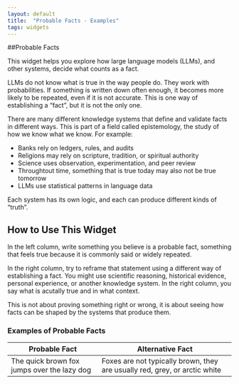 ```yaml
---
layout: default
title:  "Probable Facts - Examples"
tags: widgets
---
```


##Probable Facts

This widget helps you explore how large language models (LLMs), and other systems, decide what counts as a fact.

LLMs do not know what is true in the way people do. They work with probabilities. If something is written down often enough, it becomes more likely to be repeated, even if it is not accurate. This is one way of establishing a “fact”, but it is not the only one.

There are many different knowledge systems that define and validate facts in different ways. This is part of a field called epistemology, the study of how we know what we know. For example:

- Banks rely on ledgers, rules, and audits  
- Religions may rely on scripture, tradition, or spiritual authority  
- Science uses observation, experimentation, and peer review
- Throughtout time, something that is true today may also not be true tomorrow 
- LLMs use statistical patterns in language data  

Each system has its own logic, and each can produce different kinds of “truth”.

## How to Use This Widget

In the left column, write something you believe is a probable fact, something that feels true because it is commonly said or widely repeated.

In the right column, try to reframe that statement using a different way of establishing a fact. You might use scientific reasoning, historical evidence, personal experience, or another knowledge system. In the right column, you say what is acutally true and in what context. 

This is not about proving something right or wrong, it is about seeing how facts can be shaped by the systems that produce them.

<script
	type="module"
	src="https://gradio.s3-us-west-2.amazonaws.com/5.12.0/gradio.js"
></script>

<gradio-app src="https://willsh1997-probable-fact-examples.hf.space"></gradio-app>

### Examples of Probable Facts

| Probable Fact | Alternative Fact |
| ------------- | ---------------- |
| The quick brown fox jumps over the lazy dog | Foxes are not typically brown, they are usually red, grey, or arctic white |
